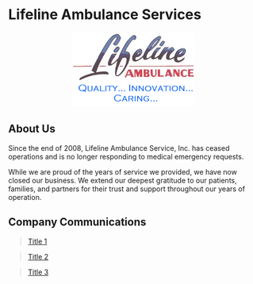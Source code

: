 # Lifeline Ambulance Services
<p align="center">
    <img src="logo.gif" alt="Logo">
</p>

## About Us
Since the end of 2008, Lifeline Ambulance Service, Inc. has ceased operations and is no longer responding to medical emergency requests.

While we are proud of the years of service we provided, we have now closed our business. We extend our deepest gratitude to our patients, families, and partners for their trust and support throughout our years of operation.

## Company Communications

> [Title 1](haber1.pdf)

> [Title 2](haber2.pdf)

> [Title 3](haber3.pdf)


